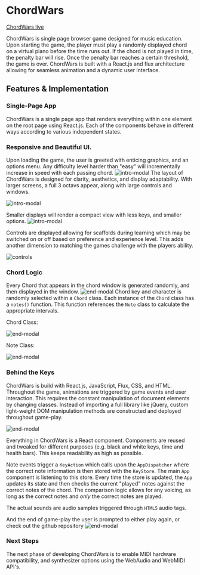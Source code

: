 # ChordWars

[ChordWars live][live]

[live]: https://pyreta.github.io/ChordWars/

ChordWars is single page browser game designed for music education.  Upon starting the game, the player must play a randomly displayed chord on a virtual piano before the time runs out.  If the chord is not played in time, the penalty bar will rise.  Once the penalty bar reaches a certain threshold, the game is over.  ChordWars is built with a React.js and flux architecture allowing for seamless animation and a dynamic user interface.

## Features & Implementation


### Single-Page App

  ChordWars is a single page app that renders everything within one element on the root page using React.js.  Each of the components behave in different ways according to various independent states.

### Responsive and Beautiful UI.

  Upon loading the game, the user is greeted with enticing graphics, and an options menu.  Any difficulty level harder than "easy" will incrementally increase in speed with each passing chord.
  ![intro-modal](docs/intro-modal.png)
  The layout of ChordWars is designed for clarity, aesthetics, and display adaptability. With larger screens, a full 3 octavs appear, along with large controls and windows.

  ![intro-modal](docs/full-view.png)

  Smaller displays will render a compact view with less keys, and smaller options.
  ![intro-modal](docs/small-view.png)

  Controls are displayed allowing for scaffolds during learning which may be switched on or off based on preference and experience level.  This adds another dimension to matching the games challenge with the players ability.

  ![controls](docs/controls2.png)

### Chord Logic

  Every Chord that appears in the chord window is generated randomly, and then displayed in the window.
  ![end-modal](docs/chord-window.png)
  Chord key and character is randomly selected within a `Chord` class.  Each instance of the `Chord` class has a `notes()` function.  This function references the `Note` class to calculate the appropriate intervals.


  Chord Class:

  ![end-modal](docs/chord.png)

  Note Class:

  ![end-modal](docs/note.png)

### Behind the Keys
  ChordWars is build with React.js, JavaScript, Flux, CSS, and HTML.  Throughout the game, animations are triggered by game events and user interaction.  This requires the constant manipulation of document elements by changing classes.  Instead of importing a full library like jQuery, custom light-weight DOM manipulation methods are constructed and deployed throughout game-play.

![end-modal](docs/DOM.png)

  Everything in ChordWars is a React component.  Components are reused and tweaked for different purposes (e.g. black and white keys, time and health bars).  This keeps readability as high as possible.

  Note events trigger a `KeyAction` which calls upon the `AppDispatcher` where the correct note information is then stored with the `KeyStore`.  The main `App` component is listening to this store.  Every time the store is updated, the `App` updates its state and then checks the current "played" notes against the correct notes of the chord.  The comparison logic allows for any voicing, as long as the correct notes and *only* the correct notes are played.

  The actual sounds are audio samples triggered through `HTML5` audio tags.

  And the end of game-play the user is prompted to either play again, or check out the github repository
![end-modal](docs/end-modal.png)

### Next Steps
  The next phase of developing ChordWars is to enable MIDI hardware compatibility, and synthesizer options using the WebAudio and WebMIDI API's.
